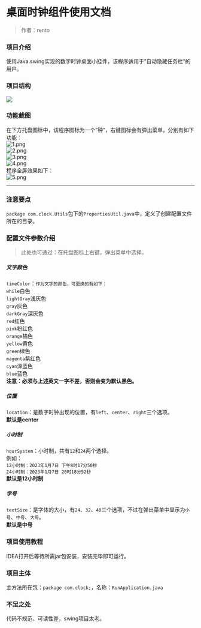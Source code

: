 <a name="Q21NO"></a>
# 桌面时钟组件使用文档
> 作者：rento

<a name="VqMRF"></a>
### 项目介绍
使用Java.swing实现的数字时钟桌面小挂件，该程序适用于”自动隐藏任务栏“的用户。
<a name="mud57"></a>
### 项目结构
![](https://cdn.nlark.com/yuque/0/2023/jpeg/34885941/1673190556694-37f47f36-acfd-4617-ac89-e466a2959a28.jpeg)
<a name="FS6Xp"></a>
### 功能截图
在下方托盘图标中，该程序图标为一个”钟“，右键图标会有弹出菜单，分别有如下功能：<br />![1.png](https://cdn.nlark.com/yuque/0/2023/png/34885941/1673188395661-29fab9a2-2c03-47b0-8887-b1bd23ca490d.png#averageHue=%23e2e2e2&clientId=u2daa3e90-b807-4&crop=0&crop=0&crop=1&crop=1&from=ui&id=u96333353&margin=%5Bobject%20Object%5D&name=1.png&originHeight=252&originWidth=135&originalType=binary&ratio=1&rotation=0&showTitle=false&size=2335&status=done&style=none&taskId=u183e132b-0870-4321-9f9a-0c6a7602851&title=)<br />![2.png](https://cdn.nlark.com/yuque/0/2023/png/34885941/1673188409552-d470a29b-e454-4f6b-80fc-1cad8ce8697e.png#averageHue=%23a49084&clientId=u2daa3e90-b807-4&crop=0&crop=0&crop=1&crop=1&from=ui&id=ubb0a70ae&margin=%5Bobject%20Object%5D&name=2.png&originHeight=520&originWidth=225&originalType=binary&ratio=1&rotation=0&showTitle=false&size=80863&status=done&style=none&taskId=u69fef1ab-0c82-4992-aa12-55072085194&title=)<br />![3.png](https://cdn.nlark.com/yuque/0/2023/png/34885941/1673188417603-77b64668-8dd3-411d-a754-4a71d85f09d4.png#averageHue=%239c8b81&clientId=u2daa3e90-b807-4&crop=0&crop=0&crop=1&crop=1&from=ui&id=u268d3dac&margin=%5Bobject%20Object%5D&name=3.png&originHeight=273&originWidth=197&originalType=binary&ratio=1&rotation=0&showTitle=false&size=21740&status=done&style=none&taskId=u135fa53e-33c0-4275-b500-74c2bae13b6&title=)<br />![4.png](https://cdn.nlark.com/yuque/0/2023/png/34885941/1673188460420-906a88cd-f102-48fa-97f4-0832d122d3fc.png#averageHue=%239d8b81&clientId=u2daa3e90-b807-4&crop=0&crop=0&crop=1&crop=1&from=ui&id=u26acd1e1&margin=%5Bobject%20Object%5D&name=4.png&originHeight=276&originWidth=225&originalType=binary&ratio=1&rotation=0&showTitle=false&size=29436&status=done&style=none&taskId=uab2be5ff-2e0d-4a2f-9351-ac80ada58c6&title=)<br />程序全屏效果如下：<br />![5.png](https://cdn.nlark.com/yuque/0/2023/png/34885941/1673188468857-228232a9-a6fc-421e-bb32-503011469904.png#averageHue=%236b786e&clientId=u2daa3e90-b807-4&crop=0&crop=0&crop=1&crop=1&from=ui&id=uae0c7116&margin=%5Bobject%20Object%5D&name=5.png&originHeight=1080&originWidth=1920&originalType=binary&ratio=1&rotation=0&showTitle=false&size=3148977&status=done&style=none&taskId=u1cd82ec4-8af3-497c-8d7a-516900f6d53&title=)

---

<a name="TiMto"></a>
### 注意要点
`package com.clock.Utils`包下的`PropertiesUtil.java`中，定义了创建配置文件所在的目录。
<a name="rQPJh"></a>
### 配置文件参数介绍
> 此处也可通过：在托盘图标上右键，弹出菜单中选择。

<a name="RPwig"></a>
##### 文字颜色
`timeColor`：`作为文字的颜色，可更换的有如下：`<br />`while`白色<br />`lightGray`浅灰色<br />`gray`灰色<br />`darkGray`深灰色<br />`red`红色<br />`pink`粉红色<br />`orange`橘色<br />`yellow`黄色<br />`green`绿色<br />`magenta`紫红色<br />`cyan`深蓝色<br />`blue`蓝色<br />**注意：必须与上述英文一字不差，否则会变为默认黑色。**
<a name="G95W6"></a>
##### 位置
`location`：是数字时钟出现的位置，有`left`、`center`、`right`三个选项。<br />**默认是center**
<a name="E3oC6"></a>
##### 小时制
`hourSystem`：小时制，共有`12`和`24`两个选择。<br />例如：<br />`12小时制：2023年1月7日 下午8时17分50秒`<br />`24小时制：2023年1月7日 20时18分52秒`<br />**默认是12小时制**
<a name="XAuRJ"></a>
##### 字号
`textSize`：是字体的大小，有`24`、`32`、`40`三个选项，不过在弹出菜单中显示为`小号`、`中号`、`大号`。<br />**默认是中号**

<a name="fFGsN"></a>
### 项目使用教程
IDEA打开后等待所需jar包安装，安装完毕即可运行。
<a name="Cbk5b"></a>
### 项目主体
主方法所在包：`package com.clock;`，名称：`RunApplication.java`

<a name="elwJ8"></a>
### 不足之处
代码不规范、可读性差，swing项目太老。
